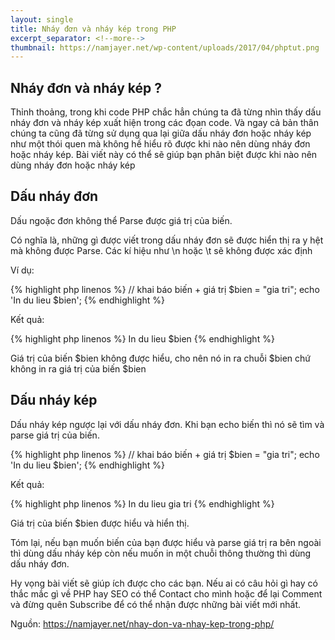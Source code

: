 ```yaml
---
layout: single
title: Nháy đơn và nháy kép trong PHP
excerpt_separator: <!--more-->
thumbnail: https://namjayer.net/wp-content/uploads/2017/04/phptut.png
---
```


<h2>Nháy đơn và nháy kép ?</h2>

Thỉnh thoảng, trong khi code PHP chắc hẳn chúng ta đã từng nhìn thấy dấu nháy đơn và nháy kép xuất hiện trong các đọan code. <!--more-->
Và ngay cả bản thân chúng ta cũng đã từng sử dụng qua lại giữa dấu nháy đơn hoặc nháy kép như một thói quen mà không hề hiểu rõ được khi nào nên dùng nháy đơn hoặc nháy kép. Bài viết này có thể sẽ giúp bạn phân biệt được khi nào nên dùng nháy đơn hoặc nháy kép

 

<h2>Dấu nháy đơn</h2>

Dấu ngoặc đơn không thể Parse được giá trị của biến.

Có nghĩa là, những gì được viết trong dấu nháy đơn sẽ được hiển thị ra y hệt mà không được Parse. Các kí hiệu như \n hoặc \t sẽ không được xác định

Ví dụ:

{% highlight php linenos %}
  // khai báo biến + giá trị
  $bien = "gia tri";
  echo 'In du lieu $bien';
{% endhighlight %}

Kết quả:

{% highlight php linenos %}
  In du lieu $bien
{% endhighlight %}

Giá trị của biến $bien không được hiểu, cho nên nó in ra chuỗi $bien chứ không in ra giá trị của biến $bien

<h2>Dấu nháy kép</h2>

Dấu nháy kép ngược lại với dấu nháy đơn. Khi bạn echo biến thì nó sẽ tìm và parse giá trị của biến.

{% highlight php linenos %}
  // khai báo biến + giá trị
  $bien = "gia tri";
  echo 'In du lieu $bien';
{% endhighlight %}

Kết quả:

{% highlight php linenos %}
  In du lieu gia tri
{% endhighlight %}


Giá trị của biến $bien được hiểu và hiển thị.

 
Tóm lại, nếu bạn muốn biến của bạn được hiểu và parse giá trị ra bên ngoài thì dùng dấu nháy kép còn nếu muốn in một chuỗi thông thường thì dùng dấu nháy đơn.

Hy vọng bài viết sẽ giúp ích được cho các bạn. Nếu ai có câu hỏi gì hay có thắc mắc gì về PHP hay SEO có thể Contact cho mình hoặc để lại Comment và đừng quên Subscribe để có thể nhận được những bài viết mới nhất.

Nguồn: https://namjayer.net/nhay-don-va-nhay-kep-trong-php/
